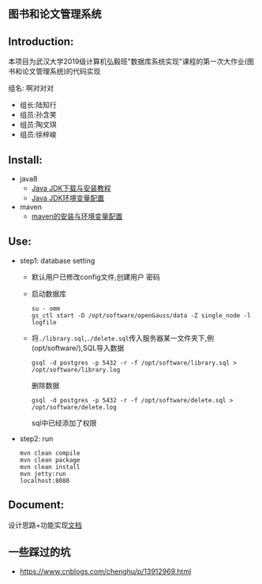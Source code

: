 图书和论文管理系统
---

## Introduction:

本项目为武汉大学2019级计算机弘毅班"数据库系统实现"课程的第一次大作业(图书和论文管理系统)的代码实现<br>

组名: 啊对对对<br>
- 组长:陆知行
- 组员:孙含笑
- 组员:陶文琪
- 组员:徐梓峻

## Install:
- java8
  - [Java JDK下载与安装教程](http://c.biancheng.net/view/1286.html)
  - [Java JDK环境变量配置](http://c.biancheng.net/view/1290.html)
- maven
  - [maven的安装与环境变量配置](http://c.biancheng.net/maven2/install-configure.html)


## Use:
- step1: database setting
  - 默认用户已修改config文件,创建用户 密码
  - 启动数据库
    ```shell
    su - omm
    gs_ctl start -D /opt/software/openGauss/data -Z single_node -l logfile
    ```
  - 将`./library.sql`,`./delete.sql`传入服务器某一文件夹下,例(opt/software/),SQL导入数据
  
    ```shell
    gsql -d postgres -p 5432 -r -f /opt/software/library.sql > /opt/software/library.log
    ```
    删除数据
    ```shell
    gsql -d postgres -p 5432 -r -f /opt/software/delete.sql > /opt/software/delete.log
    ```
    sql中已经添加了权限
- step2: run
  ```shell
  mvn clean compile
  mvn clean package
  mvn clean install
  mvn jetty:run
  localhost:8080
  ```

## Document: 
设计思路+功能实现[文档](./Document.md)


## 一些踩过的坑
- https://www.cnblogs.com/chenghu/p/13912969.html


